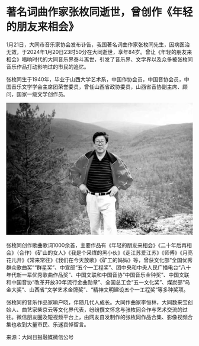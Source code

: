# 著名词曲作家张枚同逝世，曾创作《年轻的朋友来相会》

1月21日，大同市音乐家协会发布讣告，我国著名词曲作家张枚同先生，因病医治无效，于2024年1月20日23时50分在大同逝世，享年84岁。曾让《年轻的朋友来相会》唱响时代的大同音乐界泰斗离世，引发了音乐界、文学界以及众多被张枚同音乐作品打动影响过的市民的追忆。

张枚同生于1940年，毕业于山西大学艺术系，中国作协会员，中国音协会员，中国音乐文学学会主席团荣誉委员，曾任山西省政协委员，山西省音协副主席、顾问，国家一级文学创作员。

![393cf410cdd7c60834c3dc988cea9bdb.jpg](https://raw.githubusercontent.com/qqhsx/qqnews_image/main/2024/01/22/著名词曲作家张枚同逝世，曾创作《年轻的朋友来相会》/393cf410cdd7c60834c3dc988cea9bdb.jpg)

张枚同创作歌曲歌词1000余首，主要作品有《年轻的朋友来相会》《二十年后再相会》（合作）《矿山的女人》《我是个采煤的黑小伙》《走江苏爱江苏》《师傅》《月亮花儿开》《常来常往》《我们在今天放歌》《矿工的妈妈》等，曾获文化部“全国优秀群众歌曲奖”“群星奖”、中宣部“五个一工程奖”、团中央和中央人民广播电台“八十年代新一辈优秀歌曲作品奖”、中国文联和中国音协“中国音乐金钟奖”、中国文联和中国音协“改革开放30年流行金曲勋章”、全国总工会“五一文化奖”、煤炭部“乌金大奖”、山西省“文学艺术金牌奖”、“精神文明建设五个一工程奖”等多种奖项。

张枚同的音乐作品家喻户晓，伴随几代人成长。大同作曲家李恒林，大同数来宝创始人、曲艺家柴京云等文化界代表，纷纷撰文怀念与张枚同合作与艺术交流的过往。微信朋友圈及短视频平台上，由网友自发制作的张枚同作品合集、影像视频合集也收到大量市民、乐迷哀悼留言。

来源：大同日报融媒微信公号

